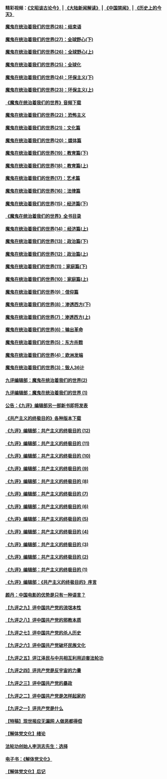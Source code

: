 #### 精彩视频：[《文昭谈古论今》](https://github.com/gfw-breaker/wenzhao/blob/master/README.md?t=12312131) | [《大陆新闻解读》](https://github.com/gfw-breaker/ntdtv-comedy/blob/master/README.md?t=12312131) | [《中国禁闻》](https://github.com/gfw-breaker/ntdtv-news/blob/master/README.md?t=12312131) | [《历史上的今天》](https://github.com/gfw-breaker/today-in-history/blob/master/README.md?t=12312131) 

#### [魔鬼在统治着我们的世界(28)：结束语](../pages/nsc422/n10936246.md?t=12312131) 

#### [魔鬼在统治着我们的世界(27)：全球野心(下)](../pages/nsc422/n10928319.md?t=12312131) 

#### [魔鬼在统治着我们的世界(26)：全球野心(上)](../pages/nsc422/n10900318.md?t=12312131) 

#### [魔鬼在统治着我们的世界(25)：全球化](../pages/nsc422/n10788205.md?t=12312131) 

#### [魔鬼在统治着我们的世界(24)：环保主义(下)](../pages/nsc422/n10695307.md?t=12312131) 

#### [魔鬼在统治着我们的世界(23)：环保主义(上)](../pages/nsc422/n10688613.md?t=12312131) 

#### [《魔鬼在统治着我们的世界》音频下载](../pages/nsc422/n10635553.md?t=12312131) 

#### [魔鬼在统治着我们的世界(22)：恐怖主义](../pages/nsc422/n10614727.md?t=12312131) 

#### [魔鬼在统治着我们的世界(21)：文化篇](../pages/nsc422/n10597706.md?t=12312131) 

#### [魔鬼在统治着我们的世界(20)：媒体篇](../pages/nsc422/n10586579.md?t=12312131) 

#### [魔鬼在统治着我们的世界(19)：教育篇(下)](../pages/nsc422/n10564808.md?t=12312131) 

#### [魔鬼在统治着我们的世界(18)：教育篇(上)](../pages/nsc422/n10526970.md?t=12312131) 

#### [魔鬼在统治着我们的世界(17)：艺术篇](../pages/nsc422/n10499093.md?t=12312131) 

#### [魔鬼在统治着我们的世界(16)：法律篇](../pages/nsc422/n10485969.md?t=12312131) 

#### [魔鬼在统治着我们的世界(15)：经济篇(下)](../pages/nsc422/n10469975.md?t=12312131) 

#### [《魔鬼在统治着我们的世界》全书目录](../pages/nsc422/n10464261.md?t=12312131) 

#### [魔鬼在统治着我们的世界(14)：经济篇(上)](../pages/nsc422/n10457370.md?t=12312131) 

#### [魔鬼在统治着我们的世界(13)：政治篇(下)](../pages/nsc422/n10448270.md?t=12312131) 

#### [魔鬼在统治着我们的世界(12)：政治篇(上)](../pages/nsc422/n10444576.md?t=12312131) 

#### [魔鬼在统治着我们的世界(11)：家庭篇(下)](../pages/nsc422/n10440961.md?t=12312131) 

#### [魔鬼在统治着我们的世界(10)：家庭篇(上)](../pages/nsc422/n10435448.md?t=12312131) 

#### [魔鬼在统治着我们的世界(9)：信仰篇](../pages/nsc422/n10432159.md?t=12312131) 

#### [魔鬼在统治着我们的世界(8)：渗透西方(下)](../pages/nsc422/n10429603.md?t=12312131) 

#### [魔鬼在统治着我们的世界(7)：渗透西方(上)](../pages/nsc422/n10426013.md?t=12312131) 

#### [魔鬼在统治着我们的世界(6)：输出革命](../pages/nsc422/n10421536.md?t=12312131) 

#### [魔鬼在统治着我们的世界(5)：东方杀戮](../pages/nsc422/n10417707.md?t=12312131) 

#### [魔鬼在统治着我们的世界(4)：欧洲发端](../pages/nsc422/n10414890.md?t=12312131) 

#### [魔鬼在统治着我们的世界(3)：毁人36计](../pages/nsc422/n10411583.md?t=12312131) 

#### [九评编辑部：魔鬼在统治着我们的世界(2)](../pages/nsc422/n10410036.md?t=12312131) 

#### [九评编辑部：魔鬼在统治着我们的世界 (1)](../pages/nsc422/n10406825.md?t=12312131) 

#### [公告：《九评》编辑部另一部新书即将发表](../pages/nsc422/n10405104.md?t=12312131) 

#### [《共产主义的终极目的》各种版本下载](../pages/nsc422/n10022138.md?t=12312131) 

#### [《九评》编辑部：共产主义的终极目的 (12)](../pages/nsc422/n9933272.md?t=12312131) 

#### [《九评》编辑部：共产主义的终极目的 (11)](../pages/nsc422/n9924973.md?t=12312131) 

#### [《九评》编辑部：共产主义的终极目的 (10)](../pages/nsc422/n9920883.md?t=12312131) 

#### [《九评》编辑部：共产主义的终极目的 (9)](../pages/nsc422/n9916363.md?t=12312131) 

#### [《九评》编辑部：共产主义的终极目的 (8)](../pages/nsc422/n9912488.md?t=12312131) 

#### [《九评》编辑部：共产主义的终极目的 (7)](../pages/nsc422/n9901176.md?t=12312131) 

#### [《九评》编辑部：共产主义的终极目的 (6)](../pages/nsc422/n9899359.md?t=12312131) 

#### [《九评》编辑部：共产主义的终极目的 (5)](../pages/nsc422/n9893174.md?t=12312131) 

#### [《九评》编辑部：共产主义的终极目的 (4)](../pages/nsc422/n9891246.md?t=12312131) 

#### [《九评》编辑部：共产主义的终极目的 (3)](../pages/nsc422/n9879879.md?t=12312131) 

#### [《九评》编辑部：共产主义的终极目的 (2)](../pages/nsc422/n9876205.md?t=12312131) 

#### [《九评》编辑部：共产主义的终极目的 (1)](../pages/nsc422/n9865857.md?t=12312131) 

#### [《九评》编辑部：《共产主义的终极目的》序言](../pages/nsc422/n9862666.md?t=12312131) 

#### [颜丹：中国电影的优势是只有一种语言？](../pages/nsc422/n9583062.md?t=12312131) 

#### [【九评之九】评中国共产党的流氓本性](../pages/nsc422/n737542.md?t=12312131) 

#### [【九评之八】评中国共产党的邪教本质](../pages/nsc422/n735942.md?t=12312131) 

#### [【九评之七】评中国共产党的杀人历史](../pages/nsc422/n733806.md?t=12312131) 

#### [【九评之六】评中国共产党破坏民族文化](../pages/nsc422/n731667.md?t=12312131) 

#### [【九评之五】评江泽民与中共相互利用迫害法轮功](../pages/nsc422/n730058.md?t=12312131) 

#### [【九评之四】评共产党是反宇宙的力量](../pages/nsc422/n727814.md?t=12312131) 

#### [【九评之三】评中国共产党的暴政](../pages/nsc422/n725597.md?t=12312131) 

#### [【九评之二】评中国共产党是怎样起家的](../pages/nsc422/n723946.md?t=12312131) 

#### [【九评之一】评共产党是什么](../pages/nsc422/n722529.md?t=12312131) 

#### [【特稿】现世报应无漏网 人做恶都得偿](../pages/nsc422/n4215167.md?t=12312131) 

#### [【解体党文化】绪论](../pages/nsc422/n1449356.md?t=12312131) 

#### [法轮功创始人李洪志先生：选择](../pages/nsc422/n3580738.md?t=12312131) 

#### [电子书：《解体党文化》](../pages/nsc422/n1573484.md?t=12312131) 

#### [【解体党文化】后记](../pages/nsc422/n1531999.md?t=12312131) 

